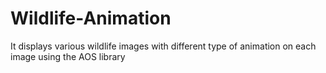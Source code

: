 # Wildlife-Animation
It displays various wildlife images with different type of animation on each image using the AOS library
